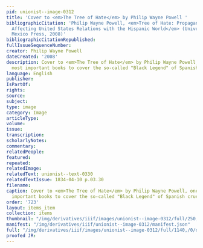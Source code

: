```yaml
---
pid: unionist--image-0312
title: 'Cover to <em>The Tree of Hate</em> by Philip Wayne Powell '
bibliographicCitation: 'Philip Wayne Powell, <em>Tree of Hate: Propaganda and Prejudices
  Affecting United States Relations with the Hispanic World</em> (University of New
  Mexico Press, 2008)'
bibliographicCitationRepublished: 
fullIssueSequenceNumber: 
creator: Philip Wayne Powell
dateCreated: '2008'
description: Cover to <em>The Tree of Hate</em> by Philip Wayne Powell, one of the
  most important books to cover the so-called "Black Legend" of Spanish cruelty.
language: English
publisher: 
IsPartOf: 
rights: 
source: 
subject: 
type: image
category: Image
articleType: 
volume: 
issue: 
transcription: 
scholarlyNotes: 
commentary: 
relatedPeople: 
featured: 
repeated: 
relatedImage: 
relatedText: unionist--text-0330
relatedTextIssue: 1834-04-10 p.03.30
filename: 
caption: Cover to <em>The Tree of Hate</em> by Philip Wayne Powell, one of the most
  important books to cover the so-called "Black Legend" of Spanish cruelty.
order: '723'
layout: items_item
collection: items
thumbnail: "/img/derivatives/iiif/images/unionist--image-0312/full/250,/0/default.jpg"
manifest: "/img/derivatives/iiif/unionist--image-0312/manifest.json"
full: "/img/derivatives/iiif/images/unionist--image-0312/full/1140,/0/default.jpg"
proofed JR: 
---
```

